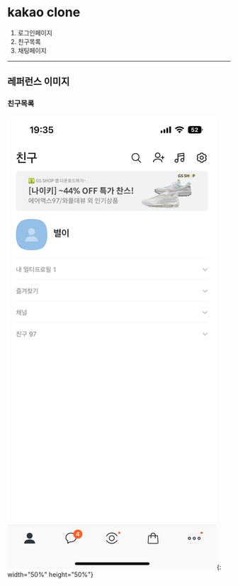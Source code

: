 # kakao clone
1. 로그인페이지
1. 친구목록
1. 채팅페이지
*** 
## 레퍼런스 이미지
### 친구목록
![친구목록](./assets/images/README/README_friend.jpeg){: width="50%" height="50%"}


